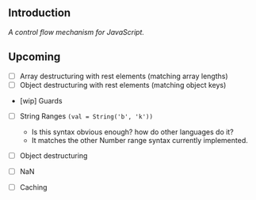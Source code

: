 ## Introduction

_A control flow mechanism for JavaScript._

## Upcoming

- [ ] Array destructuring with rest elements (matching array lengths)
- [ ] Object destructuring with rest elements (matching object keys)

- [wip] Guards
- [ ] String Ranges `(val = String('b', 'k'))`
  - Is this syntax obvious enough? how do other languages do it?
  - It matches the other Number range syntax currently implemented.
- [ ] Object destructuring 
- [ ] NaN

- [ ] Caching
